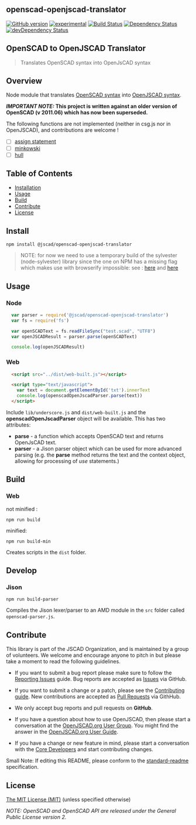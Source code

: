 ## openscad-openjscad-translator

[![GitHub version](https://badge.fury.io/gh/jscad%2Fopenscad-openjscad-translator.svg)](https://badge.fury.io/gh/jscad%2Fopenscad-openjscad-translator)
[![experimental](http://badges.github.io/stability-badges/dist/stable.svg)](http://github.com/badges/stability-badges)
[![Build Status](https://travis-ci.org/jscad/openscad-openjscad-translator.svg)](https://travis-ci.org/jscad/openscad-openjscad-translator)
[![Dependency Status](https://david-dm.org/jscad/openscad-openjscad-translator.svg)](https://david-dm.org/jscad/openscad-openjscad-translator)
[![devDependency Status](https://david-dm.org/jscad/openscad-openjscad-translator/dev-status.svg)](https://david-dm.org/jscad/openscad-openjscad-translator#info=devDependencies)

## OpenSCAD to OpenJSCAD Translator

> Translates OpenSCAD syntax into OpenJsCAD syntax

## Overview

Node module that translates [OpenSCAD syntax](http://www.openscad.org/) into [OpenJSCAD syntax](https://github.com/jscad/OpenJSCAD.org/).

**_IMPORTANT NOTE:_ This project is written against an older version of OpenSCAD (v 2011.06) which has now been superseded.**

The following functions are not implemented (neither in csg.js nor in OpenJSCAD),
and contributions are welcome !
- [ ] [assign statement](https://github.com/jscad/openscad-openjscad-translator/issues/12)
- [ ] [minkowski](https://github.com/jscad/openscad-openjscad-translator/issues/11)
- [ ] [hull](https://github.com/jscad/openscad-openjscad-translator/issues/13)

## Table of Contents

- [Installation](#install)
- [Usage](#usage)
- [Build](#build)
- [Contribute](#contribute)
- [License](#license)

## Install

```
npm install @jscad/openscad-openjscad-translator
```

>NOTE: for now we need to use a temporary build of the sylvester (node-sylvester)
library since the one on NPM has a missing flag which makes use with browserify impossible:
see : [here](https://github.com/NaturalNode/node-sylvester/issues/9) and [here](https://github.com/NaturalNode/node-sylvester/issues/4)

## Usage

### Node

```javascript
  var parser = require('@jscad/openscad-openjscad-translator')
  var fs = require('fs')

  var openSCADText = fs.readFileSync("test.scad", "UTF8")
  var openJSCADResult = parser.parse(openSCADText)

  console.log(openJSCADResult)
```

### Web

```html
  <script src="../dist/web-built.js"></script>

  <script type="text/javascript">
    var text = document.getElementById('txt').innerText
    console.log(openscadOpenJscadParser.parse(text))
  </script>
```

Include ```lib/underscore.js``` and ```dist/web-built.js``` and the **openscadOpenJscadParser** object will be available.  This has two attributes:
* **parse** - a function which accepts OpenSCAD text and returns OpenJsCAD text.
* **parser** - a Jison parser object which can be used for more advanced parsing (e.g. the **parse** method returns the text and the context object, allowing for processing of *use* statements.)

## Build

### Web

not minified :
```
npm run build
```
minified:
```
npm run build-min
```
Creates scripts in the ```dist``` folder.

## Develop

### Jison

```
npm run build-parser
```
Compiles the Jison lexer/parser to an AMD module in the ```src``` folder called ```openscad-parser.js```.

## Contribute

This library is part of the JSCAD Organization, and is maintained by a group of volunteers. We welcome and encourage anyone to pitch in but please take a moment to read the following guidelines.

* If you want to submit a bug report please make sure to follow the [Reporting Issues](https://github.com/jscad/openscad-openjscad-translator/wiki/Reporting-Issues) guide. Bug reports are accepted as [Issues](https://github.com/jscad/openscad-openjscad-translator/issues/) via GitHub.

* If you want to submit a change or a patch, please see the [Contributing guide](https://github.com/z3dev/openscad-openjscad-translator/blob/master/CONTRIBUTING.md). New contributions are accepted as [Pull Requests](https://github.com/jscad/openscad-openjscad-translator/pulls/) via GithHub.

* We only accept bug reports and pull requests on **GitHub**.

* If you have a question about how to use OpenJSCAD, then please start a conversation at the [OpenJSCAD.org User Group](https://jscad.xyz/forum). You might find the answer in the [OpenJSCAD.org User Guide](https://en.wikibooks.org/wiki/OpenJSCAD_User_Guide).

* If you have a change or new feature in mind, please start a conversation with the [Core Developers](https://jscad.xyz/forum) and start contributing changes.

Small Note: If editing this README, please conform to the [standard-readme](https://github.com/RichardLitt/standard-readme) specification.

## License

[The MIT License (MIT)](https://github.com/jscad/OpenJSCAD.org/blob/master/LICENSE)
(unless specified otherwise)

_NOTE: OpenSCAD and OpenSCAD API are released under the General Public License version 2._
